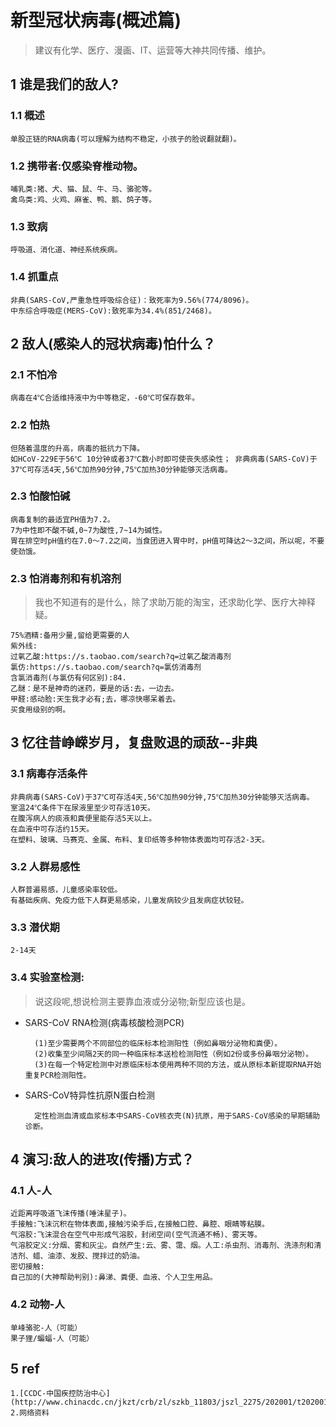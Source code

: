 #  新型冠状病毒(概述篇)	

>建议有化学、医疗、漫画、IT、运营等大神共同传播、维护。

##  1  谁是我们的敌人?

	
### 1.1 概述
	单股正链的RNA病毒(可以理解为结构不稳定，小孩子的脸说翻就翻)。

### 1.2 携带者:仅感染脊椎动物。
	哺乳类:猪、犬、猫、鼠、牛、马、骆驼等。
	禽鸟类:鸡、火鸡、麻雀、鸭、鹅、鸽子等。

### 1.3 致病
	呼吸道、消化道、神经系统疾病。

### 1.4	抓重点
	非典(SARS-CoV,严重急性呼吸综合征)：致死率为9.56%(774/8096)。
	中东综合呼吸症(MERS-CoV):致死率为34.4%(851/2468)。


	
##  2  敌人(感染人的冠状病毒)怕什么？


### 2.1 不怕冷
	病毒在4℃合适维持液中为中等稳定，-60℃可保存数年。

### 2.2 怕热
	但随着温度的升高，病毒的抵抗力下降。
	如HCoV-229E于56℃ 10分钟或者37℃数小时即可使丧失感染性； 非典病毒(SARS-CoV)于37℃可存活4天,56℃加热90分钟,75℃加热30分钟能够灭活病毒。  

### 2.3	怕酸怕碱
	病毒复制的最适宜PH值为7.2。
	7为中性即不酸不碱,0~7为酸性,7~14为碱性。 
	胃在排空时pH值约在7.0～7.2之间，当食团进入胃中时，pH值可降达2～3之间，所以呢，不要使劲饿。

### 2.3 怕消毒剂和有机溶剂
> 我也不知道有的是什么，除了求助万能的淘宝，还求助化学、医疗大神释疑。
		
	75%酒精:备用少量,留给更需要的人
	紫外线:
	过氧乙酸:https://s.taobao.com/search?q=过氧乙酸消毒剂
	氯仿:https://s.taobao.com/search?q=氯仿消毒剂
	含氯消毒剂(与氯仿有何区别):84.	
	乙醚：是不是神奇的迷药，要是的话:去，一边去。
	甲醛:感动脸:天生我才必有;去，哪凉快哪呆着去。
	买食用级别的啊。


	
##  3  忆往昔峥嵘岁月，复盘败退的顽敌--非典


### 3.1 病毒存活条件
	
	非典病毒(SARS-CoV)于37℃可存活4天,56℃加热90分钟,75℃加热30分钟能够灭活病毒。 
	室温24℃条件下在尿液里至少可存活10天。
	在腹泻病人的痰液和粪便里能存活5天以上。
	在血液中可存活约15天。
	在塑料、玻璃、马赛克、金属、布料、复印纸等多种物体表面均可存活2-3天。

### 3.2 人群易感性
	人群普遍易感，儿童感染率较低。
	有基础疾病、免疫力低下人群更易感染，儿童发病较少且发病症状较轻。

###  3.3 潜伏期
	2-14天

###  3.4 实验室检测:
>说这段呢,想说检测主要靠血液或分泌物;新型应该也是。

- SARS-CoV RNA检测(病毒核酸检测PCR)

		(1)至少需要两个不同部位的临床标本检测阳性（例如鼻咽分泌物和粪便）。 
		(2)收集至少间隔2天的同一种临床标本送检检测阳性（例如2份或多份鼻咽分泌物）。 		
		(3)在每一个特定检测中对原临床标本使用两种不同的方法，或从原标本新提取RNA开始重复PCR检测阳性。


- SARS-CoV特异性抗原N蛋白检测

		定性检测血清或血浆标本中SARS-CoV核衣壳(N)抗原，用于SARS-CoV感染的早期辅助诊断。 
	


##  4  演习:敌人的进攻(传播)方式？


###  4.1 人-人
	
	近距离呼吸道飞沫传播(唾沫星子)。
	手接触:飞沫沉积在物体表面,接触污染手后,在接触口腔、鼻腔、眼睛等粘膜。
	气溶胶:飞沫混合在空气中形成气溶胶，封闭空间(空气流通不畅)、雾天等。
	气溶胶定义:分烟、雾和灰尘。自然产生:云、雾、霭、烟。人工:杀虫剂、消毒剂、洗涤剂和清洁剂、蜡、油漆、发胶、搅拌过的奶油。
	密切接触:
	自己加的(大神帮助判别):鼻涕、粪便、血液、个人卫生用品。


### 4.2 动物-人
	单峰骆驼-人（可能）
	果子狸/蝙蝠-人（可能）


##  5 ref


	1.[CCDC-中国疾控防治中心](http://www.chinacdc.cn/jkzt/crb/zl/szkb_11803/jszl_2275/202001/t20200121_211326.html)
	2.网络资料